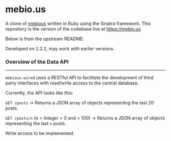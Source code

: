 mebio.us
=============

A clone of [mebious](http://mebious.co.uk) written in Ruby using the Sinatra framework.
This repository is the version of the codebase live at https://mebio.us

Below is from the upstream README:

Developed on 2.2.2, may work with earlier versions.

### Overview of the Data API

-----

`mebious.wired` uses a RESTful API to facilitate the development of
third party interfaces with read/write access to the central database.

Currently, the API looks like this:

`GET /posts` -> Returns a JSON array of objects representing the last 20 posts.

`GET /posts/n` (n = Integer > 0 and < 100) -> Returns a JSON array of objects representing the last `n` posts.

Write access to be implemented.
